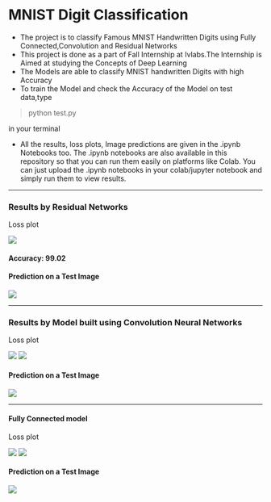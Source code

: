# MNIST Digit Classification
* The project is to classify Famous MNIST Handwritten Digits using Fully Connected,Convolution and Residual Networks
* This project is done as a part of Fall Internship at Ivlabs.The Internship is Aimed at studying the Concepts of Deep Learning
* The Models are able to classify MNIST handwritten Digits with high Accuracy
* To train the Model and check the Accuracy of the Model on test data,type
> python test.py
  
in your terminal

* All the results, loss plots, Image predictions are given in the .ipynb Notebooks too. The .ipynb notebooks are also available in this repository so that you can run them easily on platforms like Colab. You can just upload the .ipynb notebooks in your colab/jupyter notebook and simply run them to view results.



---


### Results by Residual Networks
Loss plot

![](https://i.imgur.com/GTAKGfO.png)

#### Accuracy: 99.02


#### Prediction on a Test Image

![](https://i.imgur.com/GWwemJQ.png)


---

### Results by Model built using Convolution Neural Networks
Loss plot

![](https://i.imgur.com/FN73cZ1.png)
![](https://i.imgur.com/tOfbXVp.png)

#### Prediction on a Test Image

![](https://i.imgur.com/FNpZ913.png)


---

#### Fully Connected model
Loss plot

![](https://i.imgur.com/KAys1uC.png)
![](https://i.imgur.com/othQsEh.png)


#### Prediction on a Test Image

![](https://i.imgur.com/FNpZ913.png)






